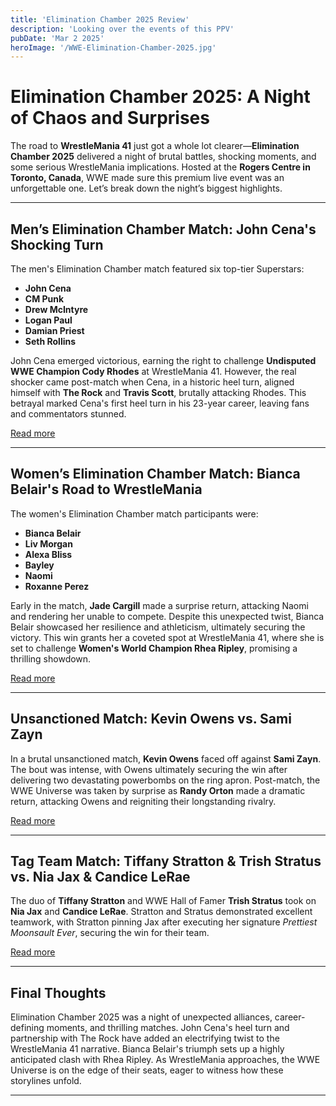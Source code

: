 ```yaml
---
title: 'Elimination Chamber 2025 Review'
description: 'Looking over the events of this PPV'
pubDate: 'Mar 2 2025'
heroImage: '/WWE-Elimination-Chamber-2025.jpg'
---
```



# Elimination Chamber 2025: A Night of Chaos and Surprises

The road to **WrestleMania 41** just got a whole lot clearer—**Elimination Chamber 2025** delivered a night of brutal battles, shocking moments, and some serious WrestleMania implications. Hosted at the **Rogers Centre in Toronto, Canada**, WWE made sure this premium live event was an unforgettable one. Let’s break down the night’s biggest highlights.

---

## **Men’s Elimination Chamber Match: John Cena's Shocking Turn**

The men's Elimination Chamber match featured six top-tier Superstars:

- **John Cena**
- **CM Punk**
- **Drew McIntyre**
- **Logan Paul**
- **Damian Priest**
- **Seth Rollins**

John Cena emerged victorious, earning the right to challenge **Undisputed WWE Champion Cody Rhodes** at WrestleMania 41. However, the real shocker came post-match when Cena, in a historic heel turn, aligned himself with **The Rock** and **Travis Scott**, brutally attacking Rhodes. This betrayal marked Cena's first heel turn in his 23-year career, leaving fans and commentators stunned. 

[Read more](https://nypost.com/2025/03/02/sports/wwe-elimination-chamber-2025-results-takeaways-after-john-cena-turned-heel/?utm_source=chatgpt.com)

---

## **Women’s Elimination Chamber Match: Bianca Belair's Road to WrestleMania**

The women's Elimination Chamber match participants were:

- **Bianca Belair**
- **Liv Morgan**
- **Alexa Bliss**
- **Bayley**
- **Naomi**
- **Roxanne Perez**

Early in the match, **Jade Cargill** made a surprise return, attacking Naomi and rendering her unable to compete. Despite this unexpected twist, Bianca Belair showcased her resilience and athleticism, ultimately securing the victory. This win grants her a coveted spot at WrestleMania 41, where she is set to challenge **Women's World Champion Rhea Ripley**, promising a thrilling showdown.

[Read more](https://www.wwe.com/shows/eliminationchamber/2025?utm_source=chatgpt.com)

---

## **Unsanctioned Match: Kevin Owens vs. Sami Zayn**

In a brutal unsanctioned match, **Kevin Owens** faced off against **Sami Zayn**. The bout was intense, with Owens ultimately securing the win after delivering two devastating powerbombs on the ring apron. Post-match, the WWE Universe was taken by surprise as **Randy Orton** made a dramatic return, attacking Owens and reigniting their longstanding rivalry.

[Read more](https://www.wwe.com/shows/eliminationchamber/2025?utm_source=chatgpt.com)

---

## **Tag Team Match: Tiffany Stratton & Trish Stratus vs. Nia Jax & Candice LeRae**

The duo of **Tiffany Stratton** and WWE Hall of Famer **Trish Stratus** took on **Nia Jax** and **Candice LeRae**. Stratton and Stratus demonstrated excellent teamwork, with Stratton pinning Jax after executing her signature *Prettiest Moonsault Ever*, securing the win for their team.

[Read more](https://www.wwe.com/shows/eliminationchamber/2025?utm_source=chatgpt.com)

---

## **Final Thoughts**

Elimination Chamber 2025 was a night of unexpected alliances, career-defining moments, and thrilling matches. John Cena's heel turn and partnership with The Rock have added an electrifying twist to the WrestleMania 41 narrative. Bianca Belair's triumph sets up a highly anticipated clash with Rhea Ripley. As WrestleMania approaches, the WWE Universe is on the edge of their seats, eager to witness how these storylines unfold.

---